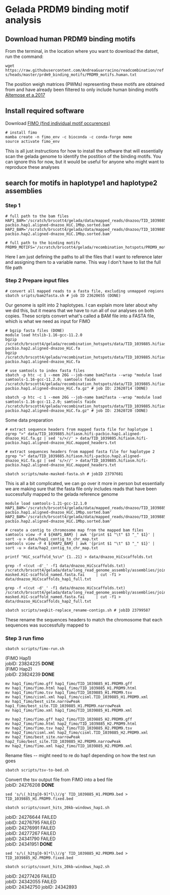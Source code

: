 # Gelada PRDM9 binding motif analysis

## Download human PRDM9 binding motifs

From the terminal, in the location where you want to download the datset, run the command:

```wget https://raw.githubusercontent.com/AndreaGuarracino/readcombination/refs/heads/master/prdm9_binding_motifs/PRDM9_motifs.human.txt```

The position weigh matrices (PWMs) representing these motifs are obtained from and have already been filtered to only include human binding motifs [Altemose et a.2017](https://elifesciences.org/articles/28383)

## Install required software
Download [FIMO (find individual motif occurences)](https://meme-suite.org/meme/doc/fimo.html)

```shell
# install fimo
mamba create -n fimo_env -c bioconda -c conda-forge meme
source activate fimo_env

```
This is all just instructions for how to install the software that will essentially scan the gelada genome to identify the postition of the binding motifs. You can ignore this for now, but it would be useful for anyone who might want to reproduce these analyses  

## search for motifs in haplotype1 and haplotype2 assemblies 

### Step 1 

``` shell 
# full path to the bam files
HAP1_BAM='/scratch/brscott4/gelada/data/mapped_reads/dnazoo/TID_1039885.hifiasm.hifi-pacbio.hap1.aligned-dnazoo_HiC.1Mbp.sorted.bam'
HAP2_BAM='/scratch/brscott4/gelada/data/mapped_reads/dnazoo/TID_1039885.hifiasm.hifi-pacbio.hap2.aligned-dnazoo_HiC.1Mbp.sorted.bam'

# full path to the binding motifs
PRDM9_MOTIFS='/scratch/brscott4/gelada/recombination_hotspots/PRDM9_motifs.human.txt'
```
Here I am just defining the paths to all the files that I want to reference later and assigning them to a variable name. This way I don't have to list the full file path  

### Step 2 Prepare input files

```shell
# convert all mapped reads to a fasta file, excluding unmapped regions
sbatch sripts/bam2fasta.sh # job ID 23620655 (DONE)
```
Our genome is split into 2 haplotypes. I can explain more later about why we did this, but it means that we have to run all of our analyses on both copies. These scripts convert what's called a BAM file into a FASTA file, which is what we need as input for FIMO  

```shell
# bgzip fasta files (DONE)
module load htslib-1.16-gcc-11.2.0
bgzip /scratch/brscott4/gelada/recombination_hotspots/data/TID_1039885.hifiasm.hifi-pacbio.hap2.aligned-dnazoo_HiC.fa
bgzip /scratch/brscott4/gelada/recombination_hotspots/data/TID_1039885.hifiasm.hifi-pacbio.hap1.aligned-dnazoo_HiC.fa

# use samtools to index fasta files
sbatch -p htc -c 1 --mem 26G --job-name bam2fasta --wrap "module load samtools-1.16-gcc-11.2.0; samtools faidx /scratch/brscott4/gelada/recombination_hotspots/data/TID_1039885.hifiasm.hifi-pacbio.hap1.aligned-dnazoo_HiC.fa.gz" # job ID: 23620714 (DONE)

sbatch -p htc -c 1 --mem 26G --job-name bam2fasta --wrap "module load samtools-1.16-gcc-11.2.0; samtools faidx /scratch/brscott4/gelada/recombination_hotspots/data/TID_1039885.hifiasm.hifi-pacbio.hap2.aligned-dnazoo_HiC.fa.gz" # job ID: 23620720 (DONE)
```
Some data preparation  

```shell
# extract sequence headers from mapped fasta file for haplotype 1
zgrep ">" data/TID_1039885.hifiasm.hifi-pacbio.hap1.aligned-dnazoo_HiC.fa.gz | sed 's/>//' > data/TID_1039885.hifiasm.hifi-pacbio.hap1.aligned-dnazoo_HiC.mapped_headers.txt

# extract sequences headers from mapped fasta file for haplotype 2
zgrep ">" data/TID_1039885.hifiasm.hifi-pacbio.hap2.aligned-dnazoo_HiC.fa.gz | sed 's/>//' > data/TID_1039885.hifiasm.hifi-pacbio.hap2.aligned-dnazoo_HiC.mapped_headers.txt
```

```shell
sbatch scripts/make-masked-fasta.sh # jobID 23797681
```
This is all a bit complicated, we can go over it more in person but essentially we are making sure that the fasta file only includes reads that have been successfully mapped to the gelada reference genome  

```shell
module load samtools-1.21-gcc-12.1.0
HAP1_BAM='/scratch/brscott4/gelada/data/mapped_reads/dnazoo/TID_1039885.hifiasm.hifi-pacbio.hap1.aligned-dnazoo_HiC.1Mbp.sorted.bam'
HAP2_BAM='/scratch/brscott4/gelada/data/mapped_reads/dnazoo/TID_1039885.hifiasm.hifi-pacbio.hap2.aligned-dnazoo_HiC.1Mbp.sorted.bam'

# create a contig to chromosome map from the mapped bam files
samtools view -F 4 ${HAP1_BAM} | awk '{print $1 "\t" $3 "_" $1}' | sort -u > data/hap1_contig_to_chr_map.txt
samtools view -F 4 ${HAP2_BAM} | awk '{print $1 "\t" $3 "_" $1}' | sort -u > data/hap2_contig_to_chr_map.txt
```

```shell
printf "HiC_scaffold_%s\n" {1..21} > data/dnazoo_HiCscaffolds.txt

grep -f <(cut -d'_' -f1 data/dnazoo_HiCscaffolds.txt)     /scratch/brscott4/gelada/data/long_read_genome_assembly/assemblies/joint_pacbio_ont/TID_1039885.hap1.p_ctg.dnazoo-masked.HiC-scaffold_named.fasta.fai     | cut -f1 > data/dnazoo_HiCscaffolds_hap1_full.txt

grep -f <(cut -d'_' -f1 data/dnazoo_HiCscaffolds.txt)     /scratch/brscott4/gelada/data/long_read_genome_assembly/assemblies/joint_pacbio_ont/TID_1039885.hap2.p_ctg.dnazoo-masked.HiC-scaffold_named.fasta.fai     | cut -f1 > data/dnazoo_HiCscaffolds_hap2_full.txt

sbatch scripts/seqkit-replace_rename-contigs.sh # jobID 23799587 
```
These rename the sequences headers to match the chromosome that each sequences was successfully mapped to  

### Step 3 run fimo 

```shell
sbatch scripts/fimo-run.sh
```
(FIMO Hap1)  
jobID: 23824225     **DONE**   
(FIMO Hap2)  
jobID: 23824239     **DONE**  

```shell
mv hap1_fimo/fimo.gff hap1_fimo/TID_1039885_H1.PRDM9.gff
mv hap1_fimo/fimo.html hap1_fimo/TID_1039885_H1.PRDM9.html
mv hap1_fimo/fimo.tsv hap1_fimo/TID_1039885_H1.PRDM9.tsv
mv hap1_fimo/cisml.xml hap1_fimo/cisml.TID_1039885_H1.PRDM9.xml
mv hap1_fimo/best_site.narrowPeak hap1_fimo/best_site.TID_1039885_H1.PRDM9.narrowPeak
mv hap1_fimo/fimo.xml hap1_fimo/TID_1039885_H1.PRDM9.xml

mv hap2_fimo/fimo.gff hap2_fimo/TID_1039885_H2.PRDM9.gff
mv hap2_fimo/fimo.html hap2_fimo/TID_1039885_H2.PRDM9.html
mv hap2_fimo/fimo.tsv hap2_fimo/TID_1039885_H2.PRDM9.tsv
mv hap2_fimo/cisml.xml hap2_fimo/cisml.TID_1039885_H2.PRDM9.xml
mv hap2_fimo/best_site.narrowPeak hap2_fimo/best_site.TID_1039885_H2.PRDM9.narrowPeak
mv hap2_fimo/fimo.xml hap2_fimo/TID_1039885_H2.PRDM9.xml
```
Rename files -- might need to re do hap1 depending on how the test run goes    

```shell
sbatch scripts/tsv-to-bed.sh
```
Convert the tsv output file from FIMO into a bed file     
jobID: 24276208		**DONE**  


```shell
sed 's/\(_h1tg[0-9]*l\)//g' TID_1039885_H1.PRDM9.bed > TID_1039885_H1.PRDM9.fixed.bed

sbatch scripts/count_hits_20kb-windows_hap1.sh
```
jobID: 24276644		FAILED     
jobID: 24276795		FAILED  
jobID: 24276991		FAILED  
jobID: 24277267		FAILED   
jobID: 24341790		FAILED   
jobID: 24341951		**DONE**  


```shell
sed 's/\(_h2tg[0-9]*l\)//g' TID_1039885_H2.PRDM9.bed > TID_1039885_H2.PRDM9.fixed.bed

sbatch scripts/count_hits_20kb-windows_hap2.sh
```
jobID: 24277426		FAILED  
jobID: 24342055		FAILED  
jobID: 24342750
jobID: 24342893

